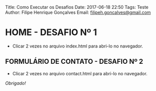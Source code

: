 Title: Como Executar os Desafios
Date: 2017-06-18 22:50
Tags: Teste
Author: Filipe Henrique Gonçalves
Email: filipeh.goncalves@gmail.com

# HOME - DESAFIO Nº 1
- Clicar 2 vezes no arquivo index.html para abri-lo no navegador.

## FORMULÁRIO DE CONTATO - DESAFIO Nº 2
- Clicar 2 vezes no arquivo contact.html para abri-lo no navegador.

*Obrigado!*